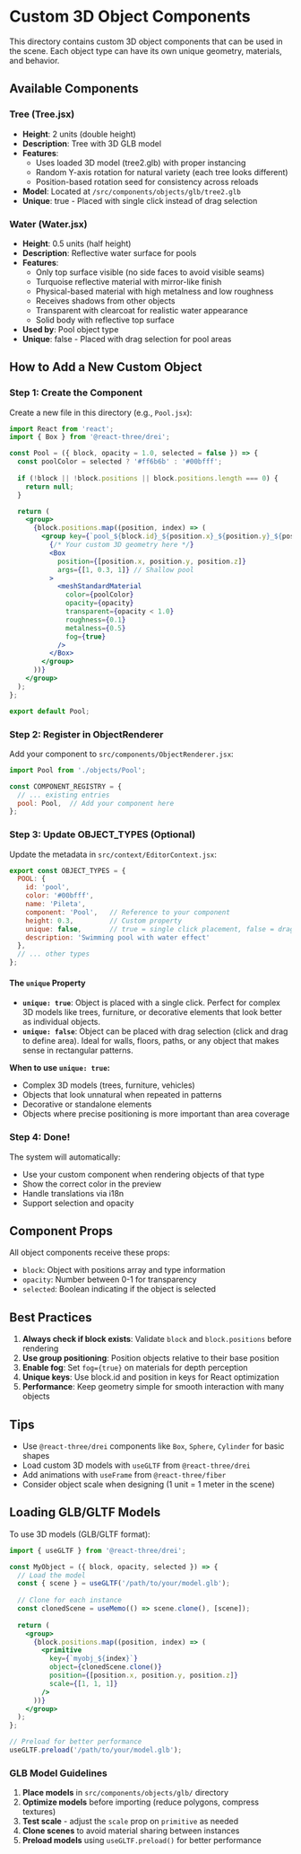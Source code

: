 # Custom 3D Object Components

This directory contains custom 3D object components that can be used in the scene. Each object type can have its own unique geometry, materials, and behavior.

## Available Components

### Tree (Tree.jsx)
- **Height**: 2 units (double height)
- **Description**: Tree with 3D GLB model
- **Features**: 
  - Uses loaded 3D model (tree2.glb) with proper instancing
  - Random Y-axis rotation for natural variety (each tree looks different)
  - Position-based rotation seed for consistency across reloads
- **Model**: Located at `/src/components/objects/glb/tree2.glb`
- **Unique**: true - Placed with single click instead of drag selection

### Water (Water.jsx)
- **Height**: 0.5 units (half height)
- **Description**: Reflective water surface for pools
- **Features**: 
  - Only top surface visible (no side faces to avoid visible seams)
  - Turquoise reflective material with mirror-like finish
  - Physical-based material with high metalness and low roughness
  - Receives shadows from other objects
  - Transparent with clearcoat for realistic water appearance
  - Solid body with reflective top surface
- **Used by**: Pool object type
- **Unique**: false - Placed with drag selection for pool areas

## How to Add a New Custom Object

### Step 1: Create the Component

Create a new file in this directory (e.g., `Pool.jsx`):

```jsx
import React from 'react';
import { Box } from '@react-three/drei';

const Pool = ({ block, opacity = 1.0, selected = false }) => {
  const poolColor = selected ? '#ff6b6b' : '#00bfff';
  
  if (!block || !block.positions || block.positions.length === 0) {
    return null;
  }

  return (
    <group>
      {block.positions.map((position, index) => (
        <group key={`pool_${block.id}_${position.x}_${position.y}_${position.z}_${index}`}>
          {/* Your custom 3D geometry here */}
          <Box 
            position={[position.x, position.y, position.z]}
            args={[1, 0.3, 1]} // Shallow pool
          >
            <meshStandardMaterial 
              color={poolColor}
              opacity={opacity}
              transparent={opacity < 1.0}
              roughness={0.1}
              metalness={0.5}
              fog={true}
            />
          </Box>
        </group>
      ))}
    </group>
  );
};

export default Pool;
```

### Step 2: Register in ObjectRenderer

Add your component to `src/components/ObjectRenderer.jsx`:

```jsx
import Pool from './objects/Pool';

const COMPONENT_REGISTRY = {
  // ... existing entries
  pool: Pool,  // Add your component here
};
```

### Step 3: Update OBJECT_TYPES (Optional)

Update the metadata in `src/context/EditorContext.jsx`:

```jsx
export const OBJECT_TYPES = {
  POOL: {
    id: 'pool',
    color: '#00bfff',
    name: 'Pileta',
    component: 'Pool',   // Reference to your component
    height: 0.3,         // Custom property
    unique: false,       // true = single click placement, false = drag selection
    description: 'Swimming pool with water effect'
  },
  // ... other types
};
```

#### The `unique` Property

- **`unique: true`**: Object is placed with a single click. Perfect for complex 3D models like trees, furniture, or decorative elements that look better as individual objects.
- **`unique: false`**: Object can be placed with drag selection (click and drag to define area). Ideal for walls, floors, paths, or any object that makes sense in rectangular patterns.

**When to use `unique: true`:**
- Complex 3D models (trees, furniture, vehicles)
- Objects that look unnatural when repeated in patterns
- Decorative or standalone elements
- Objects where precise positioning is more important than area coverage

### Step 4: Done!

The system will automatically:
- Use your custom component when rendering objects of that type
- Show the correct color in the preview
- Handle translations via i18n
- Support selection and opacity

## Component Props

All object components receive these props:

- `block`: Object with positions array and type information
- `opacity`: Number between 0-1 for transparency
- `selected`: Boolean indicating if the object is selected

## Best Practices

1. **Always check if block exists**: Validate `block` and `block.positions` before rendering
2. **Use group positioning**: Position objects relative to their base position
3. **Enable fog**: Set `fog={true}` on materials for depth perception
4. **Unique keys**: Use block.id and position in keys for React optimization
5. **Performance**: Keep geometry simple for smooth interaction with many objects

## Tips

- Use `@react-three/drei` components like `Box`, `Sphere`, `Cylinder` for basic shapes
- Load custom 3D models with `useGLTF` from `@react-three/drei`
- Add animations with `useFrame` from `@react-three/fiber`
- Consider object scale when designing (1 unit = 1 meter in the scene)

## Loading GLB/GLTF Models

To use 3D models (GLB/GLTF format):

```jsx
import { useGLTF } from '@react-three/drei';

const MyObject = ({ block, opacity, selected }) => {
  // Load the model
  const { scene } = useGLTF('/path/to/your/model.glb');
  
  // Clone for each instance
  const clonedScene = useMemo(() => scene.clone(), [scene]);
  
  return (
    <group>
      {block.positions.map((position, index) => (
        <primitive
          key={`myobj_${index}`}
          object={clonedScene.clone()}
          position={[position.x, position.y, position.z]}
          scale={[1, 1, 1]}
        />
      ))}
    </group>
  );
};

// Preload for better performance
useGLTF.preload('/path/to/your/model.glb');
```

### GLB Model Guidelines

1. **Place models** in `src/components/objects/glb/` directory
2. **Optimize models** before importing (reduce polygons, compress textures)
3. **Test scale** - adjust the `scale` prop on `primitive` as needed
4. **Clone scenes** to avoid material sharing between instances
5. **Preload models** using `useGLTF.preload()` for better performance

